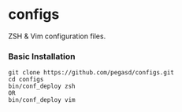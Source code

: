 # configs

ZSH & Vim configuration files.

### Basic Installation
```shell
git clone https://github.com/pegasd/configs.git
cd configs
bin/conf_deploy zsh
OR
bin/conf_deploy vim
```
